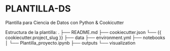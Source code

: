 # PLANTILLA-DS
Plantilla para Ciencia de Datos con Python & Cookicutter

Estructura de la plantilla:
.
├── README.md
├── cookiecutter.json
└── {{ cookiecutter.project_slug }}
    ├── data
    ├── environment.yml
    ├── notebooks
    │   └── Plantilla_proyecto.ipynb
    ├── outputs
    └── visualization
